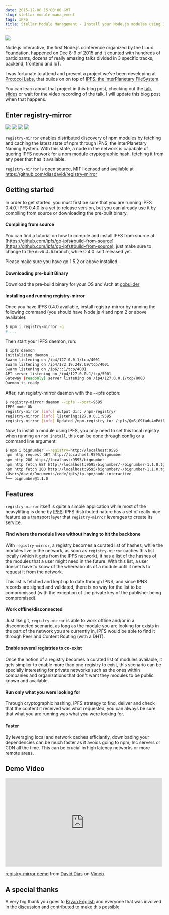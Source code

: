 ```yaml
---
date: 2015-12-08 15:00:00 GMT
slug: stellar-module-management
tags: IPFS
title: Stellar Module Management - Install your Node.js modules using IPFS
---
```


![](/img/node-interactive-logo.png)

Node.js Interactive, the first Node.js conference organized by the Linux Foundation, happened on Dec 8-9 of 2015 and it counted with hundreds of participants, dozens of really amazing talks divided in 3 specific tracks, backend, frontend and IoT.

I was fortunate to attend and present a project we've been developing at [Protocol Labs](https://ipn.io), that builds on on top of [IPFS, the InterPlanetary FileSystem](https://ipfs.io).

You can learn about that project in this blog post, checking out the [talk slides](http://www.slideshare.net/DavidDias11/nodejs-interactive) or wait for the video recording of the talk, I will update this blog post when that happens.

## Enter registry-mirror

![](/img/enter-registry-mirror.png)
[![](https://img.shields.io/badge/made%20by-Protocol%20Labs-blue.svg?style=flat-square)](http://ipn.io) [![](https://img.shields.io/badge/project-IPFS-blue.svg?style=flat-square)](http://ipfs.io/) [![](https://img.shields.io/badge/freenode-%23ipfs-blue.svg?style=flat-square)](http://webchat.freenode.net/?channels=%23ipfs)

`registry-mirror` enables distributed discovery of npm modules by fetching and caching the latest state of npm through IPNS, the InterPlanetary Naming System. With this state, a node in the network is capabale of quering IPFS network for a npm module cryptographic hash, fetching it from any peer that has it available.

`registry-mirror` is open source, MIT licensed and available at https://github.com/diasdavid/registry-mirror

## Getting started

In order to get started, you must first be sure that you are running IPFS 0.4.0. IPFS 0.4.0 is a yet to release version, but you can already use it by compiling from source or downloading the pre-built binary.

#### Compiling from source

You can find a tutorial on how to compile and install IPFS from source at [https://github.com/ipfs/go-ipfs#build-from-source](https://github.com/ipfs/go-ipfs#build-from-source), just make sure to change to the `dev0.4.0` branch, while 0.4.0 isn't released yet.

Please make sure you have go 1.5.2 or above installed.

#### Downloading pre-built Binary

Download the pre-build binary for your OS and Arch at [gobuilder](https://gobuilder.me/github.com/ipfs/go-ipfs/cmd/ipfs?branch=v0.4.0-dev)

#### Installing and running registry-mirror

Once you have IPFS 0.4.0 available, install registry-mirror by running the following command (you should have Node.js 4 and npm 2 or above available): 

```bash
$ npm i registry-mirror -g
# ...
```

Then start your IPFS daemon, run:

```bash
$ ipfs daemon
Initializing daemon...
Swarm listening on /ip4/127.0.0.1/tcp/4001
Swarm listening on /ip4/172.19.248.69/tcp/4001
Swarm listening on /ip6/::1/tcp/4001
API server listening on /ip4/127.0.0.1/tcp/5001
Gateway (readonly) server listening on /ip4/127.0.0.1/tcp/8080
Daemon is ready
```

After, run registry-mirror daemon with the --ipfs option:

```bash
$ registry-mirror daemon --ipfs --port=9595
IPFS mode ON
registry-mirror [info] output dir: /npm-registry/
registry-mirror [info] listening:127.0.0.1:9595
registry-mirror [info] Updated /npm-registry to: /ipfs/QmSjG9fadu4mPdtRsQYtXhwwCBouFEPiYHtVf8f4iH6vwj
```

Now, to install a module using IPFS, you only need to set this local registry when running an `npm install`, this can be done through [config](https://docs.npmjs.com/cli/config) or a command line argument:

```bash
$ npm i bignumber --registry=http://localhost:9595
npm http request GET http://localhost:9595/bignumber
npm http 200 http://localhost:9595/bignumber
npm http fetch GET http://localhost:9595/bignumber/-/bignumber-1.1.0.tgz
npm http fetch 200 http://localhost:9595/bignumber/-/bignumber-1.1.0.tgz
/Users/david/Documents/code/ipfs/ip-npm/node-interactive
└── bignumber@1.1.0
```

## Features

`registry-mirror` itself is quite a simple application while most of the heavylifting is done by [IPFS](https://ipfs.io). IPFS distributed nature has a set of really nice feature as a transport layer that `registry-mirror` leverages to create its service.

#### Find where the module lives without having to hit the backbone

With `registry-mirror`, a registry becomes a curated list of hashes, while the modules live in the network, as soon as `registry-mirror` caches this list locally (which it gets from the IPFS network), it has a list of the hashes of the modules that a user might need in the future. With this list, a user doesn't have to know of the whereabouts of a module until it needs to request it from the network.

This list is fetched and kept up to date through IPNS, and since IPNS records are signed and validated, there is no way for the list to be compromissed (with the exception of the private key of the publisher being compromised).
#### Work offline/disconnected

Just like git, `registry-mirror` is able to work offline and/or in a disconnected scenario, as long as the module you are looking for exists in the part of the network you are currently in, IPFS would be able to find it through Peer and Content Routing (with a DHT).

#### Enable several registries to co-exist

Once the notion of a registry becomes a curated list of modules available, it gets simplier to enable more than one registry to exist, this scenario can be specially interesting for private networks such as the ones within companies and organizations that don't want they modules to be public known and available.

#### Run only what you were looking for

Through cryptographic hashing, IPFS strategy to find, deliver and check that the content it received was what requested, you can always be sure that what you are running was what you were looking for.

#### Faster

By leveraging local and network caches efficiantly, downloading your dependencies can be much faster as it avoids going to npm, Inc servers or CDN all the time. This can be crucial in high latency networks or more remote areas.

## Demo Video

<iframe src="https://player.vimeo.com/video/147968322" width="500" height="281" frameborder="0" webkitallowfullscreen mozallowfullscreen allowfullscreen></iframe> <p><a href="https://vimeo.com/147968322">registry-mirror demo</a> from <a href="https://vimeo.com/daviddias">David Dias</a> on <a href="https://vimeo.com">Vimeo</a>.</p>

## A special thanks

A very big thank you goes to [Bryan English](https://github.com/bengl) and everyone that was involved in the [discussion](https://github.com/ipfs/notes/issues/2) and contributed to make this possible.


